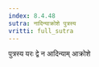 ```yaml
---
index: 8.4.48
sutra: नादिन्याक्रोशे पुत्रस्य
vritti: full_sutra
---
```


पुत्रस्य यरः द्वे न आदिन्याम् आक्रोशे 